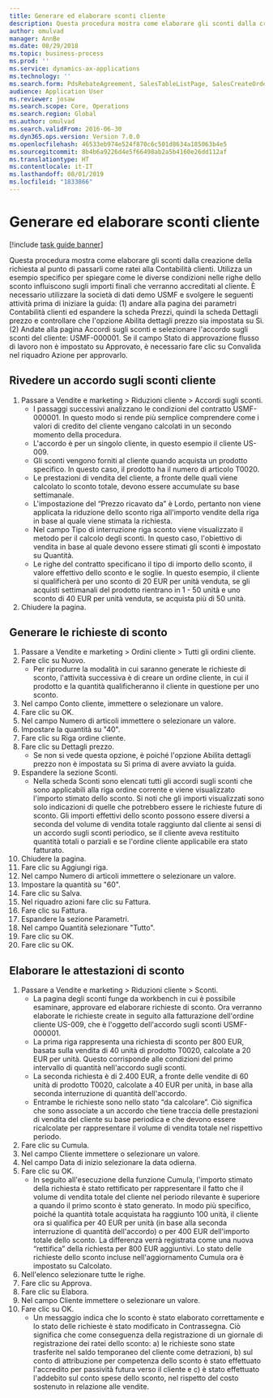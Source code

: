 ```yaml
---
title: Generare ed elaborare sconti cliente
description: Questa procedura mostra come elaborare gli sconti dalla creazione della richiesta al punto di passarli come ratei alla Contabilità clienti.
author: omulvad
manager: AnnBe
ms.date: 08/29/2018
ms.topic: business-process
ms.prod: ''
ms.service: dynamics-ax-applications
ms.technology: ''
ms.search.form: PdsRebateAgreement, SalesTableListPage, SalesCreateOrder, SalesTable, MCRPriceHistory, SalesEditLines,  PdsRebateTableListPage
audience: Application User
ms.reviewer: josaw
ms.search.scope: Core, Operations
ms.search.region: Global
ms.author: omulvad
ms.search.validFrom: 2016-06-30
ms.dyn365.ops.version: Version 7.0.0
ms.openlocfilehash: 46533eb974e524f870c6c501d8634a185063b4e5
ms.sourcegitcommit: 8b4b6a9226d4e5f66498ab2a5b4160e26dd112af
ms.translationtype: HT
ms.contentlocale: it-IT
ms.lasthandoff: 08/01/2019
ms.locfileid: "1833866"
---
```

# <a name="generate-and-process-customer-rebates"></a>Generare ed elaborare sconti cliente

[!include [task guide banner](../../includes/task-guide-banner.md)]

Questa procedura mostra come elaborare gli sconti dalla creazione della richiesta al punto di passarli come ratei alla Contabilità clienti. Utilizza un esempio specifico per spiegare come le diverse condizioni nelle righe dello sconto influiscono sugli importi finali che verranno accreditati al cliente. È necessario utilizzare la società di dati demo USMF e svolgere le seguenti attività prima di iniziare la guida: (1) andare alla pagina dei parametri Contabilità clienti ed espandere la scheda Prezzi, quindi la scheda Dettagli prezzo e controllare che l'opzione Abilita dettagli prezzo sia impostata su Sì. (2) Andate alla pagina Accordi sugli sconti e selezionare l'accordo sugli sconti del cliente: USMF-000001. Se il campo Stato di approvazione flusso di lavoro non è impostato su Approvato, è necessario fare clic su Convalida nel riquadro Azione per approvarlo.


## <a name="review-a-customer-rebate-agreement"></a>Rivedere un accordo sugli sconti cliente
1. Passare a Vendite e marketing > Riduzioni cliente > Accordi sugli sconti.
    * I passaggi successivi analizzano le condizioni del contratto USMF-000001. In questo modo si rende più semplice comprendere come i valori di credito del cliente vengano calcolati in un secondo momento della procedura.  
    * L'accordo è per un singolo cliente, in questo esempio il cliente US-009.  
    * Gli sconti vengono forniti al cliente quando acquista un prodotto specifico. In questo caso, il prodotto ha il numero di articolo T0020.   
    * Le prestazioni di vendita del cliente, a fronte delle quali viene calcolato lo sconto totale, devono essere accumulate su base settimanale.  
    * L'impostazione del “Prezzo ricavato da” è Lordo, pertanto non viene applicata la riduzione dello sconto riga all'importo vendite della riga in base al quale viene stimata la richiesta.  
    * Nel campo Tipo di interruzione riga sconto viene visualizzato il metodo per il calcolo degli sconti. In questo caso, l'obiettivo di vendita in base al quale devono essere stimati gli sconti è impostato su Quantità.   
    * Le righe del contratto specificano il tipo di importo dello sconto, il valore effettivo dello sconto e le soglie. In questo esempio, il cliente si qualificherà per uno sconto di 20 EUR per unità venduta, se gli acquisti settimanali del prodotto rientrano in 1 - 50 unità e uno sconto di 40 EUR per unità venduta, se acquista più di 50 unità.  
2. Chiudere la pagina.

## <a name="generate-rebate-claims"></a>Generare le richieste di sconto
1. Passare a Vendite e marketing > Ordini cliente > Tutti gli ordini cliente.
2. Fare clic su Nuovo.
    * Per riprodurre la modalità in cui saranno generate le richieste di sconto, l'attività successiva è di creare un ordine cliente, in cui il prodotto e la quantità qualificheranno il cliente in questione per uno sconto.  
3. Nel campo Conto cliente, immettere o selezionare un valore.
4. Fare clic su OK.
5. Nel campo Numero di articoli immettere o selezionare un valore.
6. Impostare la quantità su "40".
7. Fare clic su Riga ordine cliente.
8. Fare clic su Dettagli prezzo.
    * Se non si vede questa opzione, è poiché l'opzione Abilita dettagli prezzo non è impostata su Sì prima di avere avviato la guida.  
9. Espandere la sezione Sconti.
    * Nella scheda Sconti sono elencati tutti gli accordi sugli sconti che sono applicabili alla riga ordine corrente e viene visualizzato l'importo stimato dello sconto. Si noti che gli importi visualizzati sono solo indicazioni di quelle che potrebbero essere le richieste future di sconto. Gli importi effettivi dello sconto possono essere diversi a seconda del volume di vendita totale raggiunto dal cliente ai sensi di un accordo sugli sconti periodico, se il cliente aveva restituito quantità totali o parziali e se l'ordine cliente applicabile era stato fatturato.  
10. Chiudere la pagina.
11. Fare clic su Aggiungi riga.
12. Nel campo Numero di articoli immettere o selezionare un valore.
13. Impostare la quantità su "60".
14. Fare clic su Salva.
15. Nel riquadro azioni fare clic su Fattura.
16. Fare clic su Fattura.
17. Espandere la sezione Parametri.
18. Nel campo Quantità selezionare "Tutto".
19. Fare clic su OK.
20. Fare clic su OK.

## <a name="process-rebate-claims"></a>Elaborare le attestazioni di sconto
1. Passare a Vendite e marketing > Riduzioni cliente > Sconti.
    * La pagina degli sconti funge da workbench in cui è possibile esaminare, approvare ed elaborare richieste di sconto. Ora verranno elaborate le richieste create in seguito alla fatturazione dell'ordine cliente US-009, che è l'oggetto dell'accordo sugli sconti USMF-000001.   
    * La prima riga rappresenta una richiesta di sconto per 800 EUR, basata sulla vendita di 40 unità di prodotto T0020, calcolate a 20 EUR per unità. Questo corrisponde alle condizioni del primo intervallo di quantità nell'accordo sugli sconti.  
    * La seconda richiesta è di 2.400 EUR, a fronte delle vendite di 60 unità di prodotto T0020, calcolate a 40 EUR per unità, in base alla seconda interruzione di quantità dell'accordo.  
    * Entrambe le richieste sono nello stato “da calcolare”. Ciò significa che sono associate a un accordo che tiene traccia delle prestazioni di vendita del cliente su base periodica e che devono essere ricalcolate per rappresentare il volume di vendita totale nel rispettivo periodo.   
2. Fare clic su Cumula.
3. Nel campo Cliente immettere o selezionare un valore.
4. Nel campo Data di inizio selezionare la data odierna.
5. Fare clic su OK.
    * In seguito all'esecuzione della funzione Cumula, l'importo stimato della richiesta è stato rettificato per rappresentare il fatto che il volume di vendita totale del cliente nel periodo rilevante è superiore a quando il primo sconto è stato generato. In modo più specifico, poiché la quantità totale acquistata ha raggiunto 100 unità, il cliente ora si qualifica per 40 EUR per unità (in base alla seconda interruzione di quantità dell'accordo) o per 400 EUR dell'importo totale dello sconto. La differenza verrà registrata come una nuova “rettifica” della richiesta per 800 EUR aggiuntivi. Lo stato delle richieste dello sconto incluse nell'aggiornamento Cumula ora è impostato su Calcolato.   
6. Nell'elenco selezionare tutte le righe.
7. Fare clic su Approva.
8. Fare clic su Elabora.
9. Nel campo Cliente immettere o selezionare un valore.
10. Fare clic su OK.
    * Un messaggio indica che lo sconto è stato elaborato correttamente e lo stato delle richieste è stato modificato in Contrassegna. Ciò significa che come conseguenza della registrazione di un giornale di registrazione dei ratei dello sconto: a) le richieste sono state trasferite nel saldo temporaneo del cliente come detrazioni, b) sul conto di attribuzione per competenza dello sconto è stato effettuato l'accredito per passività futura verso il cliente e c) è stato effettuato l'addebito sul conto spese dello sconto, nel rispetto del costo sostenuto in relazione alle vendite.   

